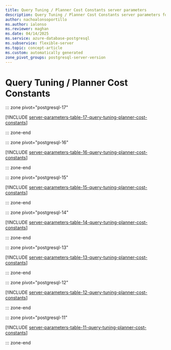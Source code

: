```yaml
---
title: Query Tuning / Planner Cost Constants server parameters
description: Query Tuning / Planner Cost Constants server parameters for Azure Database for PostgreSQL flexible server.
author: nachoalonsoportillo
ms.author: ialonso
ms.reviewer: maghan
ms.date: 04/14/2025
ms.service: azure-database-postgresql
ms.subservice: flexible-server
ms.topic: concept-article
ms.custom: automatically generated
zone_pivot_groups: postgresql-server-version
---
```

# Query Tuning / Planner Cost Constants


::: zone pivot="postgresql-17"

[!INCLUDE [server-parameters-table-17-query-tuning-planner-cost-constants](./includes/server-parameters-table-17-query-tuning-planner-cost-constants.md)]

::: zone-end


::: zone pivot="postgresql-16"

[!INCLUDE [server-parameters-table-16-query-tuning-planner-cost-constants](./includes/server-parameters-table-16-query-tuning-planner-cost-constants.md)]

::: zone-end


::: zone pivot="postgresql-15"

[!INCLUDE [server-parameters-table-15-query-tuning-planner-cost-constants](./includes/server-parameters-table-15-query-tuning-planner-cost-constants.md)]

::: zone-end


::: zone pivot="postgresql-14"

[!INCLUDE [server-parameters-table-14-query-tuning-planner-cost-constants](./includes/server-parameters-table-14-query-tuning-planner-cost-constants.md)]

::: zone-end


::: zone pivot="postgresql-13"

[!INCLUDE [server-parameters-table-13-query-tuning-planner-cost-constants](./includes/server-parameters-table-13-query-tuning-planner-cost-constants.md)]

::: zone-end


::: zone pivot="postgresql-12"

[!INCLUDE [server-parameters-table-12-query-tuning-planner-cost-constants](./includes/server-parameters-table-12-query-tuning-planner-cost-constants.md)]

::: zone-end


::: zone pivot="postgresql-11"

[!INCLUDE [server-parameters-table-11-query-tuning-planner-cost-constants](./includes/server-parameters-table-11-query-tuning-planner-cost-constants.md)]

::: zone-end


